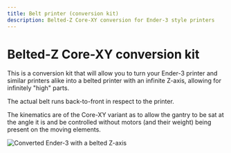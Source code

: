 ```yaml
---
title: Belt printer (conversion kit)
description: Belted-Z Core-XY conversion for Ender-3 style printers
---
```


# Belted-Z Core-XY conversion kit

This is a conversion kit that will allow you to turn your Ender-3 printer and similar printers alike into a belted printer with an infinite Z-axis, allowing for infinitely "high" parts.

The actual belt runs back-to-front in respect to the printer.

The kinematics are of the Core-XY variant as to allow the gantry to be sat at the angle it is and be controlled without motors (and their weight) being present on the moving elements.

![Converted Ender-3 with a belted Z-axis](/assets/printers/belt-printer/...png)
